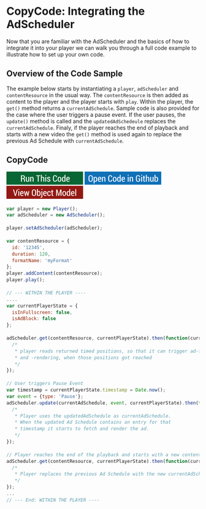 # CopyCode: Integrating the AdScheduler

Now that you are familiar with the AdScheduler and the basics of how to integrate it into your player we can walk you through a full code example to illustrate how to set up your own code.


## Overview of the Code Sample
The example below starts by instantiating a `player`, `adScheduler` and `contentResource` in the usual way.  The `contentResource` is then added as content to the player and the player starts with `play`. Within the player, the `get()` method returns a `currentAdSchedule`.  Sample code is also provided for the case where the user triggers a pause event. If the user pauses, the `update()` method is called and the `updatedAdSchedeule` replaces the `currentAdSchedule`. Finaly, if the player reaches the end of playback and starts with a new video the `get()` method is used again to replace the previous Ad Schedule with `currentAdSchedule`.

## CopyCode
![Run](assets/runthiscode2.png)  ![Open](assets/opencode2.png)  ![View](assets/viewobject2.png) 


```js
var player = new Player();
var adScheduler = new AdScheduler();

player.setAdScheduler(adScheduler);

var contentResource = {
  id: '12345',
  duration: 120,
  formatName: 'myFormat'
};
player.addContent(contentResource);
player.play();

// --- WITHIN THE PLAYER ----
....
var currentPlayerState = {
  isInFullscreen: false,
  isAdBlock: false
};

adScheduler.get(contentResource, currentPlayerState).then(function(currentAdSchedule) {
  /* 
   * player reads returned timed positions, so that it can trigger ad-fetching 
   * and -rendering, when those positions got reached 
   */
});

// User triggers Pause Event
var timestamp = currentPlayerState.timestamp = Date.now();
var event = {type: 'Pause'};
adScheduler.update(currentAdSchedule, event, currentPlayerState).then(function(updatedAdSchedule) {
  /* 
   * Player uses the updatedAdSchedule as currentAdSchedule.
   * When the updated Ad Schedule contains an entry for that 
   * timestamp it starts to fetch and render the ad.
   */
});

// Player reaches the end of the playback and starts with a new content video
adScheduler.get(contentResource, currentPlayerState).then(function(currentAdSchedule) {
  /* 
   * Player replaces the previous Ad Schedule with the new currentAdSchedule
   */
});
...
// --- End: WITHIN THE PLAYER ----
```

